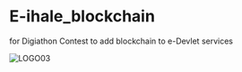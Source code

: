 # E-ihale_blockchain

for Digiathon 
Contest to add blockchain to e-Devlet services

![LOGO03](https://user-images.githubusercontent.com/63150746/201471442-7cf78dbc-0a61-4af7-9736-2693a61f907e.png)
